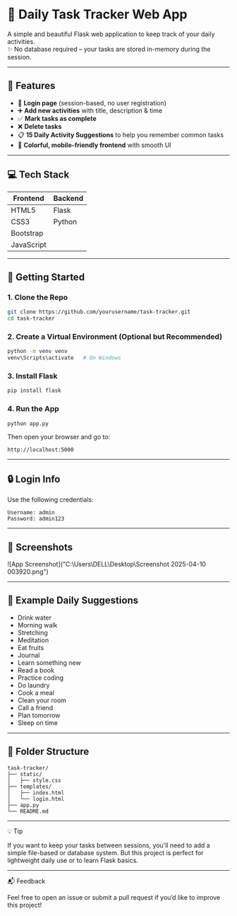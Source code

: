 # 📝 Daily Task Tracker Web App

A simple and beautiful Flask web application to keep track of your daily activities.  
✨ No database required – your tasks are stored in-memory during the session.

---

## 🌟 Features

- 🔐 **Login page** (session-based, no user registration)
- ➕ **Add new activities** with title, description & time
- ✅ **Mark tasks as complete**
- ❌ **Delete tasks**
- 📋 **15 Daily Activity Suggestions** to help you remember common tasks
- 🎨 **Colorful, mobile-friendly frontend** with smooth UI

---

## 💻 Tech Stack

| Frontend   | Backend   |
|------------|-----------|
| HTML5      | Flask     |
| CSS3       | Python    |
| Bootstrap  |           |
| JavaScript |           |

---

## 🚀 Getting Started

### 1. Clone the Repo

```bash
git clone https://github.com/yourusername/task-tracker.git
cd task-tracker
```

### 2. Create a Virtual Environment (Optional but Recommended)

```bash
python -m venv venv
venv\Scripts\activate   # On Windows
```

### 3. Install Flask

```bash
pip install flask
```

### 4. Run the App

```bash
python app.py
```

Then open your browser and go to:

```
http://localhost:5000
```

---

## 🔒 Login Info

Use the following credentials:

```
Username: admin
Password: admin123
```

---

## 📸 Screenshots

![App Screenshot]("C:\Users\DELL\Desktop\Screenshot 2025-04-10 003920.png")

---

## 📝 Example Daily Suggestions

- Drink water
- Morning walk
- Stretching
- Meditation
- Eat fruits
- Journal
- Learn something new
- Read a book
- Practice coding
- Do laundry
- Cook a meal
- Clean your room
- Call a friend
- Plan tomorrow
- Sleep on time

---

## 📂 Folder Structure

```
task-tracker/
├── static/
│   ├── style.css
├── templates/
│   ├── index.html
│   └── login.html
├── app.py
└── README.md
```

---

💡 Tip

If you want to keep your tasks between sessions, you'll need to add a simple file-based or database system. But this project is perfect for lightweight daily use or to learn Flask basics.

---

📬 Feedback

Feel free to open an issue or submit a pull request if you’d like to improve this project!
